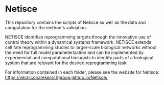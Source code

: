 # Netisce
This repository contains the scripts of Netisce as well as the data and computation for the method's validation.

NETISCE identifies reprogramming targets through the innovative use of control theory within a dynamical systems framework. NETISCE extends cell fate reprogramming studies to larger-scale biological networks without the need for full model parameterization and can be implemented by experimental and computational biologists to identify parts of a biological system that are relevant for the desired reprogramming task.

For information contained in each folder, please see the website for Netisce: https://veraliconaresearchgroup.github.io/Netisce/



